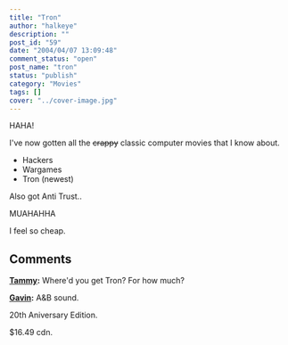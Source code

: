 ```yaml
---
title: "Tron"
author: "halkeye"
description: ""
post_id: "59"
date: "2004/04/07 13:09:48"
comment_status: "open"
post_name: "tron"
status: "publish"
category: "Movies"
tags: []
cover: "../cover-image.jpg"
---
```


HAHA!

I've now gotten all the <s>crappy</s> classic computer movies that I know about.



  * Hackers
  * Wargames
  * Tron (newest)


Also got Anti Trust..

  

MUAHAHHA

I feel so cheap.

## Comments

**[Tammy](#59 "2004-04-07 22:50:21"):** Where'd you get Tron? For how much?

**[Gavin](#60 "2004-04-08 15:00:04"):** A&B sound.

20th Aniversary Edition.

$16.49 cdn.

